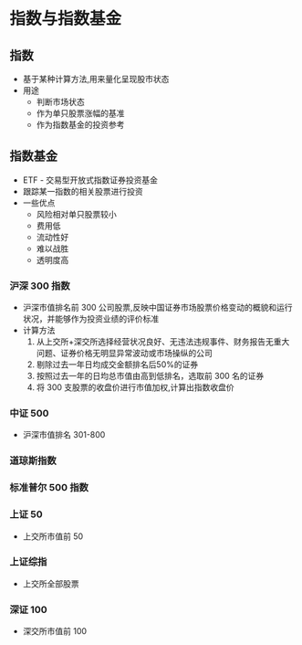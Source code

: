 # 指数与指数基金

## 指数
- 基于某种计算方法,用来量化呈现股市状态
- 用途
  - 判断市场状态
  - 作为单只股票涨幅的基准
  - 作为指数基金的投资参考


## 指数基金
  - ETF - 交易型开放式指数证券投资基金
  - 跟踪某一指数的相关股票进行投资
  - 一些优点
    - 风险相对单只股票较小
    - 费用低
    - 流动性好
    - 难以战胜
    - 透明度高


### 沪深 300 指数
- 沪深市值排名前 300 公司股票,反映中国证券市场股票价格变动的概貌和运行状况，并能够作为投资业绩的评价标准
- 计算方法
  1. 从上交所+深交所选择经营状况良好、无违法违规事件、财务报告无重大问题、证券价格无明显异常波动或市场操纵的公司
  2. 剔除过去一年日均成交金额排名后50%的证券
  3. 按照过去一年的日均总市值由高到低排名，选取前 300 名的证券
  4. 将 300 支股票的收盘价进行市值加权,计算出指数收盘价
### 中证 500
- 沪深市值排名 301-800
### 道琼斯指数
### 标准普尔 500 指数
### 上证 50
- 上交所市值前 50
### 上证综指
- 上交所全部股票
### 深证 100
- 深交所市值前 100
